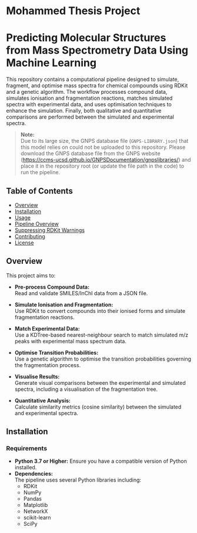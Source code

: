 # Mohammed Thesis Project

# Predicting Molecular Structures from Mass Spectrometry Data Using Machine Learning

This repository contains a computational pipeline designed to simulate, fragment, and optimise mass spectra for chemical compounds using RDKit and a genetic algorithm. The workflow processes compound data, simulates ionisation and fragmentation reactions, matches simulated spectra with experimental data, and uses optimisation techniques to enhance the simulation. Finally, both qualitative and quantitative comparisons are performed between the simulated and experimental spectra.

> **Note:**  
> Due to its large size, the GNPS database file (`GNPS-LIBRARY.json`) that this model relies on could not be uploaded to this repository. Please download the GNPS database file from the GNPS website (https://ccms-ucsd.github.io/GNPSDocumentation/gnpslibraries/) and place it in the repository root (or update the file path in the code) to run the pipeline.

## Table of Contents

- [Overview](#overview)
- [Installation](#installation)
- [Usage](#usage)
- [Pipeline Overview](#pipeline-overview)
- [Suppressing RDKit Warnings](#suppressing-rdkit-warnings)
- [Contributing](#contributing)
- [License](#license)

## Overview

This project aims to:

- **Pre-process Compound Data:**  
  Read and validate SMILES/InChI data from a JSON file.
  
- **Simulate Ionisation and Fragmentation:**  
  Use RDKit to convert compounds into their ionised forms and simulate fragmentation reactions.
  
- **Match Experimental Data:**  
  Use a KDTree-based nearest-neighbour search to match simulated m/z peaks with experimental mass spectrum data.
  
- **Optimise Transition Probabilities:**  
  Use a genetic algorithm to optimise the transition probabilities governing the fragmentation process.
  
- **Visualise Results:**  
  Generate visual comparisons between the experimental and simulated spectra, including a visualisation of the fragmentation tree.
  
- **Quantitative Analysis:**  
  Calculate similarity metrics (cosine similarity) between the simulated and experimental spectra.

## Installation

### Requirements

- **Python 3.7 or Higher:** Ensure you have a compatible version of Python installed.
- **Dependencies:**  
  The pipeline uses several Python libraries including:
  - RDKit  
  - NumPy  
  - Pandas  
  - Matplotlib  
  - NetworkX  
  - scikit-learn  
  - SciPy
